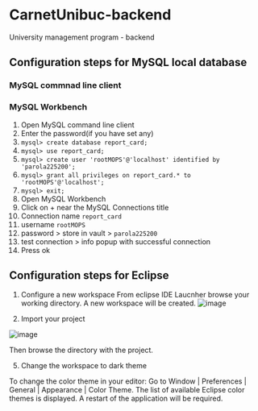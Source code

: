# CarnetUnibuc-backend
University management program - backend

## Configuration steps for MySQL local database
### MySQL commnad line client
### MySQL Workbench

1. Open MySQL command line client
2. Enter the password(if you have set any)
3. ```mysql> create database report_card;```
4. ```mysql> use report_card;```
5. ```mysql> create user 'rootMOPS'@'localhost' identified by 'parola225200';```
6. ```mysql> grant all privileges on report_card.* to 'rootMOPS'@'localhost';```
7. ```mysql> exit;```
8. Open MySQL Workbench
9. Click on + near the MySQL Connections title
10. Connection name ```report_card```
11. username ```rootMOPS```
12. password > store in vault > ```parola225200```
13. test connection > info popup with successful connection
14. Press ok 

## Configuration steps for Eclipse 
1. Configure a new workspace
From eclipse IDE Laucnher browse your working directory. A new workspace will be created.
![image](https://user-images.githubusercontent.com/61749814/206441203-4188b06f-67bc-4cd2-8209-acfe832af924.png)

3. Import your project

![image](https://user-images.githubusercontent.com/61749814/206441518-0b3eadf5-b5fa-49f9-ab0c-97d7dd1b0ff3.png)

Then browse the directory with the project.

5. Change the workspace to dark theme

To change the color theme in your editor: Go to Window | Preferences | General | Appearance | Color Theme. The list of available Eclipse color themes is displayed. A restart of the application will be required.
